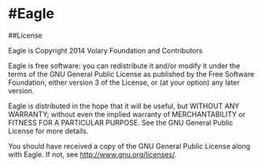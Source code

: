 #Eagle
=====
##License

Eagle is Copyright 2014 Volary Foundation and Contributors  

Eagle is free software: you can redistribute it and/or modify it under the terms of the GNU General Public License as published by the Free Software Foundation, either version 3 of the License, or (at your option) any later version.

Eagle is distributed in the hope that it will be useful, but WITHOUT ANY WARRANTY; without even the implied warranty of MERCHANTABILITY or FITNESS FOR A PARTICULAR PURPOSE.  See the GNU General Public License for more details.

You should have received a copy of the GNU General Public License along with Eagle.  If not, see <http://www.gnu.org/licenses/>.

